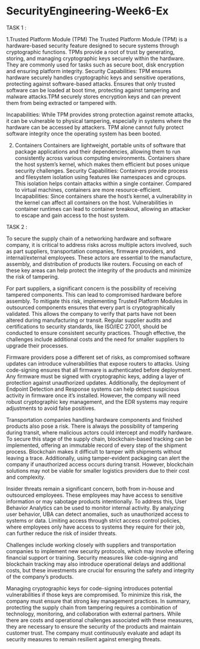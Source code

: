 # SecurityEngineering-Week6-Ex

TASK 1 :

1.Trusted Platform Module (TPM) 
The Trusted Platform Module (TPM) is a hardware-based security feature designed to secure systems through cryptographic functions. TPMs provide a root of trust by generating, storing, and managing cryptographic keys securely within the hardware. They are commonly used for tasks such as secure boot, disk encryption and ensuring platform integrity.
Security Capabilities:
TPM ensures hardware securely handles cryptographic keys and sensitive operations, protecting against software-based attacks. Ensures that only trusted software can be loaded at boot time, protecting against tampering and malware attacks.TPM securely stores encryption keys and can prevent them from being extracted or tampered with.

Incapabilities:
While TPM provides strong protection against remote attacks, it can be vulnerable to physical tampering, especially in systems where the hardware can be accessed by attackers. TPM alone cannot fully protect software integrity once the operating system has been booted. 

2. Containers
Containers are lightweight, portable units of software that package applications and their dependencies, allowing them to run consistently across various computing environments. Containers share the host system’s kernel, which makes them efficient but poses unique security challenges.
Security Capabilities:
Containers provide process and filesystem isolation using features like namespaces and cgroups. This isolation helps contain attacks within a single container. Compared to virtual machines, containers are more resource-efficient.
Incapabilities:
Since containers share the host’s kernel, a vulnerability in the kernel can affect all containers on the host. Vulnerabilities in container runtimes can lead to container breakout, allowing an attacker to escape and gain access to the host system.

TASK 2 :

To secure the supply chain of a networking hardware and software company, it is critical to address risks across multiple actors involved, such as part suppliers, transportation companies, firmware providers, and internal/external employees. These actors are essential to the manufacture, assembly, and distribution of products like routers. Focusing on each of these key areas can help protect the integrity of the products and minimize the risk of tampering.

For part suppliers, a significant concern is the possibility of receiving tampered components. This can lead to compromised hardware before assembly. To mitigate this risk, implementing Trusted Platform Modules in outsourced components ensures that every part is cryptographically validated. This allows the company to verify that parts have not been altered during manufacturing or transit. Regular supplier audits and certifications to security standards, like ISO/IEC 27001, should be conducted to ensure consistent security practices. Though effective, the challenges include additional costs and the need for smaller suppliers to upgrade their processes.

Firmware providers pose a different set of risks, as compromised software updates can introduce vulnerabilities that expose routers to attacks. Using code-signing ensures that all firmware is authenticated before deployment. Any firmware must be signed with cryptographic keys, adding a layer of protection against unauthorized updates. Additionally, the deployment of Endpoint Detection and Response systems can help detect suspicious activity in firmware once it’s installed. However, the company will need robust cryptographic key management, and the EDR systems may require adjustments to avoid false positives.

Transportation companies handling hardware components and finished products also pose a risk. There is always the possibility of tampering during transit, where malicious actors could intercept and modify hardware. To secure this stage of the supply chain, blockchain-based tracking can be implemented, offering an immutable record of every step of the shipment process. Blockchain makes it difficult to tamper with shipments without leaving a trace. Additionally, using tamper-evident packaging can alert the company if unauthorized access occurs during transit. However, blockchain solutions may not be viable for smaller logistics providers due to their cost and complexity.

Insider threats remain a significant concern, both from in-house and outsourced employees. These employees may have access to sensitive information or may sabotage products intentionally. To address this, User Behavior Analytics can be used to monitor internal activity. By analyzing user behavior, UBA can detect anomalies, such as unauthorized access to systems or data. Limiting access through strict access control policies, where employees only have access to systems they require for their job, can further reduce the risk of insider threats. 

Challenges include working closely with suppliers and transportation companies to implement new security protocols, which may involve offering financial support or training. Security measures like code-signing and blockchain tracking may also introduce operational delays and additional costs, but these investments are crucial for ensuring the safety and integrity of the company’s products.

Managing cryptographic keys for code-signing introduces potential vulnerabilities if those keys are compromised. To minimize this risk, the company must ensure that strong key management practices.
In summary, protecting the supply chain from tampering requires a combination of technology, monitoring, and collaboration with external partners. While there are costs and operational challenges associated with these measures, they are necessary to ensure the security of the products and maintain customer trust. The company must continuously evaluate and adapt its security measures to remain resilient against emerging threats.
